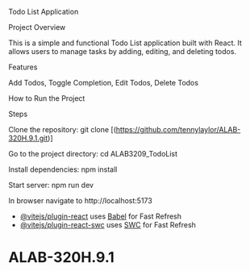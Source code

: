 Todo List Application

Project Overview

This is a simple and functional Todo List application built with React. It allows users to manage tasks by adding,  editing, and deleting todos. 

Features

Add Todos, Toggle Completion, Edit Todos, Delete Todos 



How to Run the Project


Steps

Clone the repository: git clone [(https://github.com/tennylaylor/ALAB-320H.9.1.git)]

Go to the project directory: cd ALAB3209_TodoList

Install dependencies: npm install

Start  server: npm run dev

In browser navigate to http://localhost:5173 




- [@vitejs/plugin-react](https://github.com/vitejs/vite-plugin-react/blob/main/packages/plugin-react/README.md) uses [Babel](https://babeljs.io/) for Fast Refresh
- [@vitejs/plugin-react-swc](https://github.com/vitejs/vite-plugin-react-swc) uses [SWC](https://swc.rs/) for Fast Refresh
# ALAB-320H.9.1
